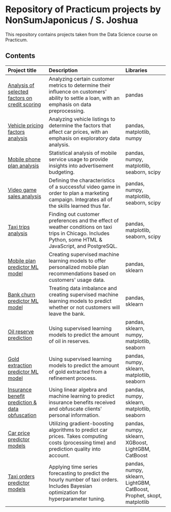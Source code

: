 # Repository of Practicum projects by NonSumJaponicus / S. Joshua
This repository contains projects taken from the Data Science course on Practicum.

## Contents
| Project title         | Description                                                                                 | Libraries                      |
|:--------------------- |:------------------------------------------------------------------------------------------- |:------------------------------ |
|[Analysis of selected factors on credit scoring](https://github.com/NonSumJaponicus/Practicum/tree/main/06%20-%20Cab%20trips%20analysis)|Analyzing certain customer metrics to determine their influence on customers' ability to settle a loan, with an emphasis on data preprocessing.|pandas|
|[Vehicle pricing factors analysis](https://github.com/NonSumJaponicus/Practicum/tree/main/03%20-%20Vehicle%20price%20factors%20analysis)|Analyzing vehicle listings to determine the factors that affect car prices, with an emphasis on exploratory data analysis.|pandas, matplotlib, numpy|
|[Mobile phone plan analysis](https://github.com/NonSumJaponicus/Practicum/tree/main/04%20-%20Mobile%20phone%20plan%20analysis)|Statistical analysis of mobile service usage to provide insights into advertisement budgeting.|pandas, numpy, matplotlib, seaborn, scipy|
|[Video game sales analysis](https://github.com/NonSumJaponicus/Practicum/tree/main/05%20-%20Video%20game%20sales%20analysis)|Defining the characteristics of a successful video game in order to plan a marketing campaign. Integrates all of the skills learned thus far.|pandas, numpy, matplotlib, seaborn, scipy|
|[Taxi trips analysis](https://github.com/NonSumJaponicus/Practicum/tree/main/06%20-%20Taxi%20trips%20analysis)|Finding out customer preferences and the effect of weather conditions on taxi trips in Chicago. Includes Python, some HTML & JavaScript, and PostgreSQL.|pandas, matplotlib, seaborn, scipy|
|[Mobile plan predictor ML model](https://github.com/NonSumJaponicus/Practicum/tree/main/07%20-%20Mobile%20plan%20predictor%20ML%20model)|Creating supervised machine learning models to offer personalized mobile plan recommendations based on customers' usage data.|pandas, sklearn|
|[Bank churn predictor ML model](https://github.com/NonSumJaponicus/Practicum/tree/main/08%20-%20Bank%20churn%20predictor%20ML%20model)|Treating data imbalance and creating supervised machine learning models to predict whether or not customers will leave the bank.|pandas, sklearn|
|[Oil reserve prediction](https://github.com/NonSumJaponicus/Practicum/tree/main/09%20-%20Oil%20reserve%20prediction)|Using supervised learning models to predict the amount of oil in reserves.|pandas, sklearn, numpy, matplotlib, seaborn|
|[Gold extraction predictor ML model](https://github.com/NonSumJaponicus/Practicum/tree/main/10%20-%20Gold%20extraction%20predictor%20ML%20model)|Using supervised learning models to predict the amount of gold extracted from a refinement process.|pandas, numpy, sklearn, matplotlib, seaborn|
|[Insurance benefit prediction & data obfuscation](https://github.com/NonSumJaponicus/Practicum/tree/main/11%20-%20Insurance%20benefit%20prediction%20and%20data%20obfuscation)|Using linear algebra and machine learning to predict insurance benefits received and obfuscate clients' personal information.|pandas, numpy, sklearn, matplotlib, seaborn|
|[Car price predictor models](https://github.com/NonSumJaponicus/Practicum/tree/main/12%20-%20Car%20price%20predictor%20models)|Utilizing gradient-boosting algorithms to predict car prices. Takes computing costs (processing time) and prediction quality into account.|pandas, numpy, sklearn, XGBoost, LightGBM, CatBoost|
|[Taxi orders predictor models](https://github.com/NonSumJaponicus/Practicum/tree/main/13%20-%20Taxi%20order%20predictor%20models)|Applying time series forecasting to predict the hourly number of taxi orders. Includes Bayesian optimization for hyperparameter tuning.|pandas, numpy, sklearn, LightGBM, CatBoost, Prophet, skopt, matplotlib|
